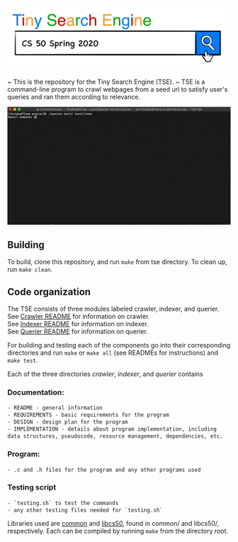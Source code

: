 <img src="image.jpg"
     alt="search engine image"
     style="" />

~ This is the repository for the Tiny Search Engine (TSE). ~
TSE is a command-line program to crawl webpages from a seed url to satisfy user's queries and ran them according to relevance.

<img src="tse.gif"
     alt="search engine gif"
     style="" />

## Building
To build, clone this repository, and run `make` from tse directory.
To clean up, run `make clean`.

## Code organization
The TSE consists of three modules labeled crawler, indexer, and querier.<br />
See [Crawler README](./crawler/README.md) for information on crawler.<br />
See [Indexer README](./crawler/README.md) for information on indexer.<br />
See [Querier README](./crawler/README.md) for information on querier.<br />

For building and testing each of the components go into their corresponding directories and
run `make` or `make all` (see READMEs  for instructions) and `make test`.

Each of the three directories *crawler*, *indexer*, and *querier* contains

### Documentation:
    - README - general information
    - REQUIREMENTS - basic requirements for the program 
    - DESIGN - design plan for the program
    - IMPLEMENTATION - details about program implementation, including data structures, pseudocode, resource management, dependencies, etc.

### Program:
    - .c and .h files for the program and any other programs used

### Testing script
    - `testing.sh` to test the commands 
    - any other testing files needed for `testing.sh`

Libraries used are [common](./common/README.md) and [libcs50](./libcs50/README.md), found in common/ and libcs50/, respectively. Each can be compiled by running `make` from the directory root.
